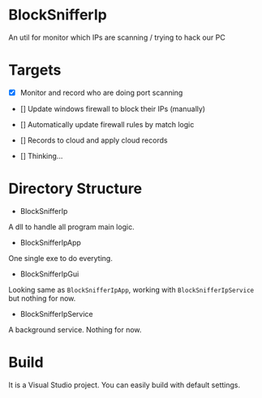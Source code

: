 # BlockSnifferIp

An util for monitor which IPs are scanning / trying to hack our PC

  
# Targets

- [x] Monitor and record who are doing port scanning

- [] Update windows firewall to block their IPs (manually)

- [] Automatically update firewall rules by match logic

- [] Records to cloud and apply cloud records

- [] Thinking...


# Directory Structure

- BlockSnifferIp

A dll to handle all program main logic.

  
- BlockSnifferIpApp

One single exe to do everyting.

  
- BlockSnifferIpGui

Looking same as `BlockSnifferIpApp`, working with `BlockSnifferIpService` but nothing for now.

  
- BlockSnifferIpService

A background service. Nothing for now.

  
# Build

It is a Visual Studio project. You can easily build with default settings.

  
  

